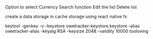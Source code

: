 Option to select Currency
Search function
Edit the list
Delete list

create a data storage in cache storage using react native fs

keytool -genkey -v -keystore owetracker-keystore.keystore -alias owetracker-alias -keyalg RSA -keysize 2048 -validity 10000
tooloving